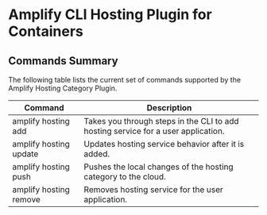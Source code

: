 # Amplify CLI Hosting Plugin for Containers

## Commands Summary

The following table lists the current set of commands supported by the Amplify Hosting Category Plugin.

| Command                | Description                                                                       |
| ---------------------- | --------------------------------------------------------------------------------- |
| amplify hosting add    | Takes you through steps in the CLI to add hosting service for a user application. |
| amplify hosting update | Updates hosting service behavior after it is added.                               |
| amplify hosting push   | Pushes the local changes of the hosting category to the cloud.                    |
| amplify hosting remove | Removes hosting service for the user application.                                 |
